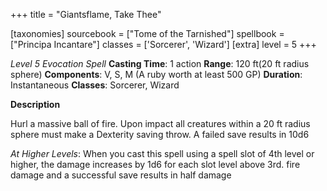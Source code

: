 +++
title = "Giantsflame, Take Thee"

[taxonomies]
sourcebook = ["Tome of the Tarnished"]
spellbook = ["Principa Incantare"]
classes = ['Sorcerer', 'Wizard']
[extra]
level = 5
+++

*Level 5 Evocation Spell*
**Casting Time**: 1 action
**Range**: 120 ft(20 ft radius sphere)
**Components**: V, S, M (A ruby worth at least 500 GP)
**Duration**: Instantaneous
**Classes**: Sorcerer, Wizard

**Description**


Hurl a massive ball of fire. Upon impact all creatures within a 20 ft radius sphere must make a Dexterity saving throw. A failed save results in  10d6



_At Higher Levels_: When you cast this spell using a spell slot of 4th level or higher, the damage increases by 1d6 for each slot level above 3rd. fire damage and a successful save results in half damage
